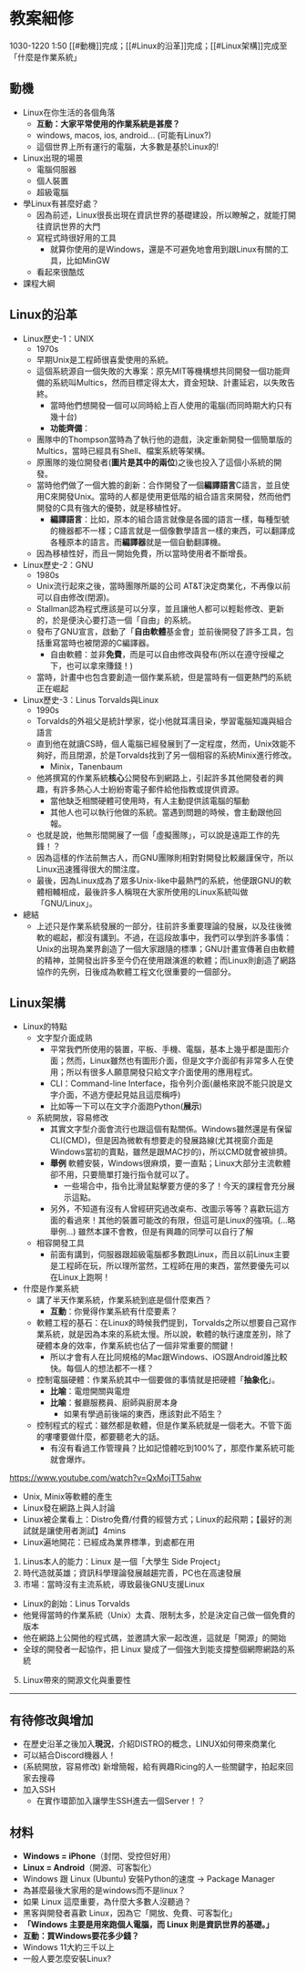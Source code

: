 # 教案細修
1030-1220 1:50 [[#動機]]完成；[[#Linux的沿革]]完成；[[#Linux架構]]完成至「什麼是作業系統」 

## 動機
- Linux在你生活的各個角落
	- **互動：大家平常使用的作業系統是甚麼？**
	- windows, macos, ios, android... (可能有Linux?)
	- 這個世界上所有運行的電腦，大多數是基於Linux的!
- Linux出現的場景
	- 電腦伺服器
	- 個人裝置
	- 超級電腦
- 學Linux有甚麼好處？
	- 因為前述，Linux很長出現在資訊世界的基礎建設，所以瞭解之，就能打開往資訊世界的大門
	- 寫程式時很好用的工具
		- 就算你使用的是Windows，還是不可避免地會用到跟Linux有關的工具，比如MinGW
	- 看起來很酷炫
- 課程大綱
## Linux的沿革
- Linux歷史-1：UNIX
	- 1970s
	- 早期Unix是工程師很喜愛使用的系統。
	- 這個系統源自一個失敗的大專案：原先MIT等機構想共同開發一個功能齊備的系統叫Multics，然而目標定得太大，資金短缺、計畫延宕，以失敗告終。
		- 當時他們想開發一個可以同時給上百人使用的電腦(而同時期大約只有幾十台)
		- **功能齊備**：
	- 團隊中的Thompson當時為了執行他的遊戲，決定重新開發一個簡單版的Multics，當時已經具有Shell、檔案系統等架構。
	- 原團隊的幾位開發者(**圖片是其中的兩位**)之後也投入了這個小系統的開發。
	- 當時他們做了一個大膽的創新：合作開發了一個**編譯語言**C語言，並且使用C來開發Unix。當時的人都是使用更低階的組合語言來開發，然而他們開發的C具有強大的優勢，就是移植性好。
		- **編譯語言**：比如，原本的組合語言就像是各國的語言一樣，每種型號的機器都不一樣；C語言就是一個像數學語言一樣的東西，可以翻譯成各種原本的語言。而**編譯器**就是一個自動翻譯機。
	- 因為移植性好，而且一開始免費，所以當時使用者不斷增長。
- Linux歷史-2：GNU
	- 1980s
	- Unix流行起來之後，當時團隊所屬的公司 AT&T決定商業化，不再像以前可以自由修改(閉源)。
	- Stallman認為程式應該是可以分享，並且讓他人都可以輕鬆修改、更新的，於是便決心要打造一個「自由」的系統。
	- 發布了GNU宣言，啟動了「**自由軟體**基金會」並前後開發了許多工具，包括重寫當時也被閉源的C編譯器。
		- 自由軟體：並非**免費**，而是可以自由修改與發布(所以在遵守授權之下，也可以拿來賺錢！)
	- 當時，計畫中也包含要創造一個作業系統，但是當時有一個更熱門的系統正在崛起
- Linux歷史-3：Linus Torvalds與Linux
	- 1990s
	- Torvalds的外祖父是統計學家，從小他就耳濡目染，學習電腦知識與組合語言
	- 直到他在就讀CS時，個人電腦已經發展到了一定程度，然而，Unix效能不夠好，而且閉源，於是Torvalds找到了另一個相容的系統Minix進行修改。
		- Minix，Tanenbaum
	- 他將撰寫的作業系統**核心**公開發布到網路上，引起許多其他開發者的興趣，有許多熱心人士紛紛寄電子郵件給他指教或提供資源。
		- 當他缺乏相關硬體可使用時，有人主動提供該電腦的驅動
		- 其他人也可以執行他做的系統。當遇到問題的時候，會主動跟他回報。
	- 也就是說，他無形間開展了一個「虛擬團隊」，可以說是遠距工作的先鋒！？
	- 因為這樣的作法前無古人，而GNU團隊則相對對開發比較嚴謹保守，所以Linux迅速獲得很大的關注度。
	- 最後，因為Linux成為了眾多Unix-like中最熱門的系統，他便跟GNU的軟體相輔相成，最後許多人稱現在大家所使用的Linux系統叫做「GNU/Linux」。
- 總結
	- 上述只是作業系統發展的一部分，往前許多重要理論的發展，以及往後微軟的崛起，都沒有講到。不過，在這段故事中，我們可以學到許多事情：Unix的出現為業界創造了一個大家跟隨的標準；GNU計畫宣傳著自由軟體的精神，並開發出許多至今仍在使用跟演進的軟體；而Linux則創造了網路協作的先例，日後成為軟體工程文化很重要的一個部分。
## Linux架構
- Linux的特點
	- 文字型介面成熟
		- 平常我們所使用的裝置，平板、手機、電腦，基本上幾乎都是圖形介面；然而，Linux雖然也有圖形介面，但是文字介面卻有非常多人在使用；所以有很多人願意開發只給文字介面使用的應用程式。
		- CLI：Command-line Interface，指令列介面(嚴格來說不能只說是文字介面，不過方便起見姑且這麼稱呼)
		- 比如等一下可以在文字介面跑Python(**展示**)
	- 系統開放，容易修改
		- 其實文字型介面會流行也跟這個有點關係。Windows雖然還是有保留CLI(CMD)，但是因為微軟有想要走的發展路線(尤其視窗介面是Windows當初的賣點，雖然是跟MAC抄的)，所以CMD就會被排擠。
		- **舉例** 軟體安裝，Windows很麻煩，要一直點；Linux大部分主流軟體卻不用，只要簡單打幾行指令就可以了。
			- 一些場合中，指令比滑鼠點擊要方便的多了！今天的課程會充分展示這點。
		- 另外，不知道有沒有人曾經研究過改桌布、改圖示等等？喜歡玩這方面的看過來！其他的裝置可能改的有限，但這可是Linux的強項。(...略舉例...) 雖然本課不會教，但是有興趣的同學可以自行了解
	- 相容開發工具
		- 前面有講到，伺服器跟超級電腦都多數跑Linux，而且以前Linux主要是工程師在玩，所以理所當然，工程師在用的東西，當然要優先可以在Linux上跑啊！
- 什麼是作業系統
	- 講了半天作業系統，作業系統到底是個什麼東西？
		- **互動**：你覺得作業系統有什麼要素？
	- 軟體工程的基石：在Linux的時候我們提到，Torvalds之所以想要自己寫作業系統，就是因為本來的系統太慢。所以說，軟體的執行速度差別，除了硬體本身的效率，作業系統也佔了一個非常重要的關鍵！
		- 所以才會有人在比同規格的Mac跟Windows、iOS跟Android誰比較快。每個人的想法都不一樣？
	- 控制電腦硬體：作業系統其中一個要做的事情就是把硬體「**抽象化**」。
		- **比喻**：電燈開關與電燈
		- **比喻**：餐廳服務員、廚師與廚房本身
			- 如果有學過前後端的東西，應該對此不陌生？
	- 控制程式的程式：雖然都是軟體，但是作業系統就是一個老大。不管下面的嘍嘍要做什麼，都要聽老大的話。
		- 有沒有看過工作管理員？比如記憶體吃到100%了，那麼作業系統可能就會爆炸。

https://www.youtube.com/watch?v=QxMojTT5ahw
- Unix, Minix等軟體的產生
- Linux發在網路上與人討論
- Linux被企業看上：Distro免費/付費的經營方式；Linux的起飛期；【最好的測試就是讓使用者測試】4mins
- Linux遍地開花：已經成為業界標準，到處都在用
1. Linus本人的能力：Linux 是一個「大學生 Side Project」
2. 時代造就英雄；資訊科學理論發展越趨完善，PC也在高速發展
3. 市場：當時沒有主流系統，導致最後GNU支援Linux
- Linux的創始：Linus Torvalds
- 他覺得當時的作業系統（Unix）太貴、限制太多，於是決定自己做一個免費的版本
- 他在網路上公開他的程式碼，並邀請大家一起改進，這就是「開源」的開始
- 全球的開發者一起協作，把 Linux 變成了一個強大到能支撐整個網際網路的系統
5. Linux帶來的開源文化與重要性

---

## 有待修改與增加
- 在歷史沿革之後加入**現況**，介紹DISTRO的概念，LINUX如何帶來商業化
- 可以結合Discord機器人！
- (系統開放，容易修改) 新增簡報，給有興趣Ricing的人一些關鍵字，拍起來回家去搜尋
- 加入SSH
	- 在實作環節加入讓學生SSH進去一個Server！？

## 材料

- **Windows = iPhone**（封閉、受控但好用）
- **Linux = Android**（開源、可客製化）
- Windows 跟 Linux (Ubuntu) 安裝Python的速度 -> Package Manager
- 為甚麼最後大家用的是windows而不是linux？
- 如果 Linux 這麼重要，為什麼大多數人沒聽過？
- 黑客與開發者喜歡 Linux，因為它「開放、免費、可客製化」
- **「Windows 主要是用來跑個人電腦，而 Linux 則是資訊世界的基礎。」** 
- **互動：買Windows要花多少錢？**
- Windows 11大約三千以上
- 一般人要怎麼安裝Linux?